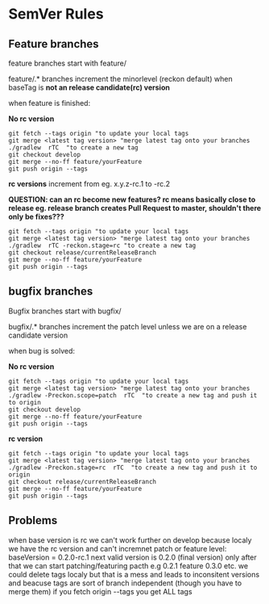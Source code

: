 # SemVer Rules

## Feature branches
feature branches start with feature/

feature/.\* branches increment the minorlevel (reckon default) when baseTag is **not an release candidate(rc)  version**

when feature is finished:


**No rc version**
```
git fetch --tags origin "to update your local tags
git merge <latest tag version> "merge latest tag onto your branches
./gradlew  rTC  "to create a new tag
git checkout develop
git merge --no-ff feature/yourFeature
git push origin --tags
```

**rc versions**  increment from eg. x.y.z-rc.1 to -rc.2

**QUESTION: can an rc become new features? rc means basically close to release eg. release branch creates Pull Request to master, shouldn't there only be fixes???**
```
git fetch --tags origin "to update your local tags
git merge <latest tag version> "merge latest tag onto your branches
./gradlew  rTC -reckon.stage=rc "to create a new tag
git checkout release/currentReleaseBranch
git merge --no-ff feature/yourFeature
git push origin --tags
```


## bugfix branches
Bugfix branches start with bugfix/

bugfix/.\* branches increment the patch level unless we are on a release candidate version

when bug is solved:

**No rc version**
```
git fetch --tags origin "to update your local tags
git merge <latest tag version> "merge latest tag onto your branches
./gradlew -Preckon.scope=patch  rTC  "to create a new tag and push it to origin
git checkout develop
git merge --no-ff feature/yourFeature
git push origin --tags
```
**rc version**
```
git fetch --tags origin "to update your local tags
git merge <latest tag version> "merge latest tag onto your branches
./gradlew -Preckon.stage=rc  rTC  "to create a new tag and push it to origin
git checkout release/currentReleaseBranch
git merge --no-ff feature/yourFeature
git push origin --tags
```


## Problems
when base version is rc we can't work further on develop because localy we have the rc version and can't incremnet patch or feature level:
baseVersion = 0.2.0-rc.1
next valid version is 0.2.0 (final version)
only after that we can start patching/featuring pacth e.g 0.2.1 feature 0.3.0 etc.
we could delete tags localy but that is a mess and leads to inconsitent versions and beacuse tags are sort of branch independent (though you have to merge them) if you fetch origin --tags you get ALL tags
